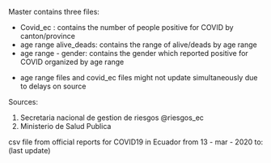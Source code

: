 Master contains three files:
- Covid_ec : contains the number of people positive for COVID by canton/province
- age range alive_deads: contains the range of alive/deads by age range
- age range - gender: contains the gender which reported positive for COVID organized by age range

* age range files and covid_ec files might not update simultaneously due to delays on source

Sources:
1. Secretaria nacional de gestion de riesgos @riesgos_ec 
2. Ministerio de Salud Publica 

csv file from official reports for COVID19 in Ecuador
from 13 - mar - 2020 to: (last update)

